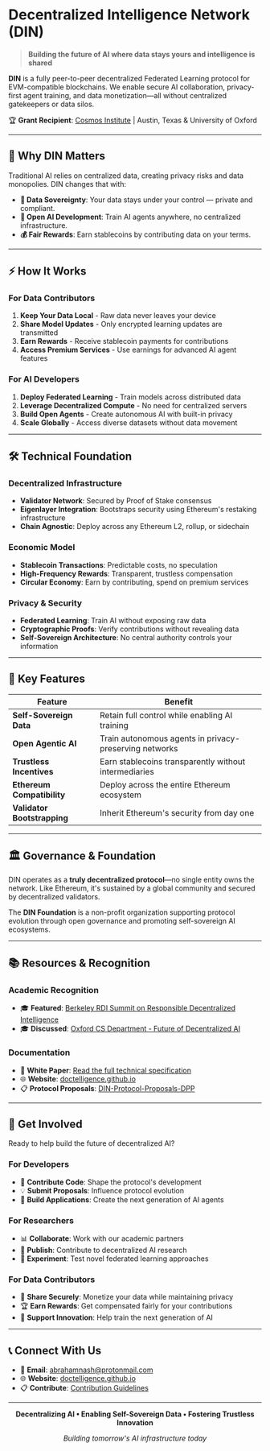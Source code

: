 # Decentralized Intelligence Network (DIN)

> **Building the future of AI where data stays yours and intelligence is shared**

**DIN** is a fully peer-to-peer decentralized Federated Learning protocol for EVM-compatible blockchains. We enable secure AI collaboration, privacy-first agent training, and data monetization—all without centralized gatekeepers or data silos.

🏆 **Grant Recipient**: [Cosmos Institute](https://cosmos-institute.org/) | Austin, Texas & University of Oxford

---

## 🚀 Why DIN Matters

Traditional AI relies on centralized data, creating privacy risks and data monopolies. DIN changes that with:

- **🔐 Data Sovereignty**: Your data stays under your control — private and compliant.  
- **🤖 Open AI Development**: Train AI agents anywhere, no centralized infrastructure.  
- **💰 Fair Rewards**: Earn stablecoins by contributing data on your terms.

---

## ⚡ How It Works

### For Data Contributors
1. **Keep Your Data Local** - Raw data never leaves your device
2. **Share Model Updates** - Only encrypted learning updates are transmitted
3. **Earn Rewards** - Receive stablecoin payments for contributions
4. **Access Premium Services** - Use earnings for advanced AI agent features

### For AI Developers
1. **Deploy Federated Learning** - Train models across distributed data
2. **Leverage Decentralized Compute** - No need for centralized servers
3. **Build Open Agents** - Create autonomous AI with built-in privacy
4. **Scale Globally** - Access diverse datasets without data movement

---

## 🛠️ Technical Foundation

### Decentralized Infrastructure
- **Validator Network**: Secured by Proof of Stake consensus
- **Eigenlayer Integration**: Bootstraps security using Ethereum's restaking infrastructure
- **Chain Agnostic**: Deploy across any Ethereum L2, rollup, or sidechain

### Economic Model
- **Stablecoin Transactions**: Predictable costs, no speculation
- **High-Frequency Rewards**: Transparent, trustless compensation
- **Circular Economy**: Earn by contributing, spend on premium services

### Privacy & Security
- **Federated Learning**: Train AI without exposing raw data
- **Cryptographic Proofs**: Verify contributions without revealing data
- **Self-Sovereign Architecture**: No central authority controls your information

---

## 🌟 Key Features

| Feature | Benefit |
|---------|---------|
| **Self-Sovereign Data** | Retain full control while enabling AI training |
| **Open Agentic AI** | Train autonomous agents in privacy-preserving networks |
| **Trustless Incentives** | Earn stablecoins transparently without intermediaries |
| **Ethereum Compatibility** | Deploy across the entire Ethereum ecosystem |
| **Validator Bootstrapping** | Inherit Ethereum's security from day one | Eigenlayer AVS Integration

---

## 🏛️ Governance & Foundation

DIN operates as a **truly decentralized protocol**—no single entity owns the network. Like Ethereum, it's sustained by a global community and secured by decentralized validators.

The **DIN Foundation** is a non-profit organization supporting protocol evolution through open governance and promoting self-sovereign AI ecosystems.

---

## 📚 Resources & Recognition

### Academic Recognition
- 🎓 **Featured**: [Berkeley RDI Summit on Responsible Decentralized Intelligence](https://rdi.berkeley.edu/events/decentralizationaisummit24)
- 🎓 **Discussed**: [Oxford CS Department - Future of Decentralized AI](https://www.linkedin.com/feed/update/urn:li:activity:7229826012803395584/)

### Documentation
- 📘 **White Paper**: [Read the full technical specification](https://github.com/Doctelligence/White-Paper/blob/main/Decentralized%20Intelligence%20Network%20(DIN).pdf)
- 🌐 **Website**: [doctelligence.github.io](https://doctelligence.github.io)
- 📋 **Protocol Proposals**: [DIN-Protocol-Proposals-DPP](https://github.com/Doctelligence/DIN-Protocol-Proposals-DPP)

---

## 🤝 Get Involved

Ready to help build the future of decentralized AI?

### For Developers
- 🔧 **Contribute Code**: Shape the protocol's development
- 💡 **Submit Proposals**: Influence protocol evolution
- 🧪 **Build Applications**: Create the next generation of AI agents

### For Researchers
- 📊 **Collaborate**: Work with our academic partners
- 📝 **Publish**: Contribute to decentralized AI research
- 🎯 **Experiment**: Test novel federated learning approaches

### For Data Contributors
- 💾 **Share Securely**: Monetize your data while maintaining privacy
- 🏆 **Earn Rewards**: Get compensated fairly for your contributions
- 🌱 **Support Innovation**: Help train the next generation of AI

---

## 📞 Connect With Us

- 📧 **Email**: [abrahamnash@protonmail.com](mailto:abrahamnash@protonmail.com)
- 🌐 **Website**: [doctelligence.github.io](https://doctelligence.github.io)
- 📋 **Contribute**: [Contribution Guidelines](https://github.com/Doctelligence/DIN-Protocol-Proposals-DPP)

---

<div align="center">

**Decentralizing AI • Enabling Self-Sovereign Data • Fostering Trustless Innovation**

*Building tomorrow's AI infrastructure today*

</div>
